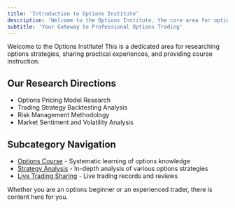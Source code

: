 ```yaml
---
title: 'Introduction to Options Institute'
description: 'Welcome to the Options Institute, the core area for options strategy research'
subtitle: 'Your Gateway to Professional Options Trading'
---
```


Welcome to the Options Institute! This is a dedicated area for researching options strategies, sharing practical experiences, and providing course instruction.

## Our Research Directions

- Options Pricing Model Research
- Trading Strategy Backtesting Analysis
- Risk Management Methodology
- Market Sentiment and Volatility Analysis

## Subcategory Navigation

- [Options Course](/en/categories/options/course) - Systematic learning of options knowledge
- [Strategy Analysis](/en/categories/options/strategy) - In-depth analysis of various options strategies
- [Live Trading Sharing](/en/categories/options/trading-journal) - Live trading records and reviews

Whether you are an options beginner or an experienced trader, there is content here for you.
